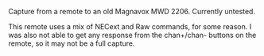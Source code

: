 Capture from a remote to an old Magnavox MWD 2206.  Currently untested.

This remote uses a mix of NECext and Raw commands, for some reason. I was also not able to get any response from the chan+/chan- buttons on the remote, so it may not be a full capture.
